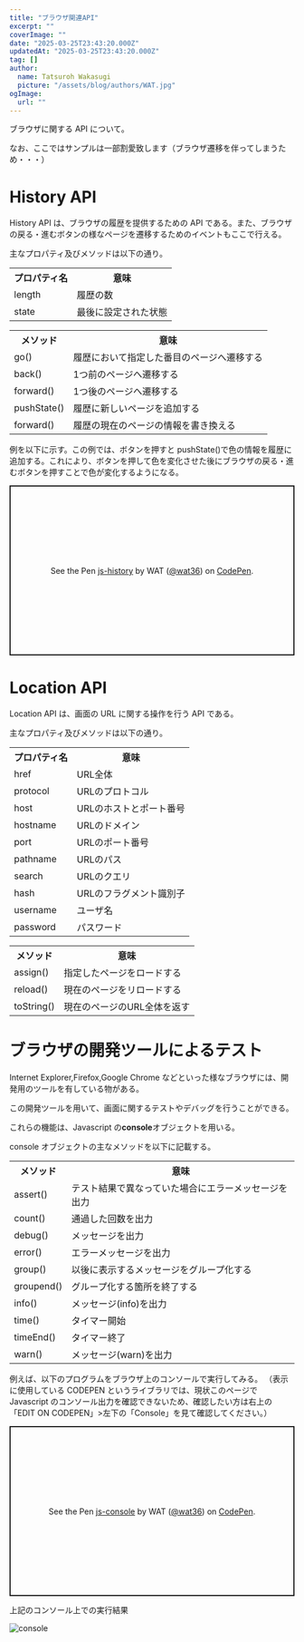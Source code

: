 ```yaml
---
title: "ブラウザ関連API"
excerpt: ""
coverImage: ""
date: "2025-03-25T23:43:20.000Z"
updatedAt: "2025-03-25T23:43:20.000Z"
tag: []
author:
  name: Tatsuroh Wakasugi
  picture: "/assets/blog/authors/WAT.jpg"
ogImage:
  url: ""
---
```


ブラウザに関する API について。

なお、ここではサンプルは一部割愛致します（ブラウザ遷移を伴ってしまうため・・・）

# History API

History API は、ブラウザの履歴を提供するための API である。また、ブラウザの戻る・進むボタンの様なページを遷移するためのイベントもここで行える。

主なプロパティ及びメソッドは以下の通り。

<table style="border:none;">
    <tr>
        <th style="border:none;">プロパティ名</td>
        <th style="border:none;">意味</td>
    </tr>
    <tr>
        <td style="border:none;">length</td>
        <td style="border:none;">履歴の数</td>
    </tr>
    <tr>
        <td style="border:none;">state</td>
        <td style="border:none;">最後に設定された状態</td>
    </tr>
</table>

<table style="border:none;">
    <tr>
        <th style="border:none;">メソッド</td>
        <th style="border:none;">意味</td>
    </tr>
    <tr>
        <td style="border:none;">go()</td>
        <td style="border:none;">履歴において指定した番目のページへ遷移する</td>
    </tr>
    <tr>
        <td style="border:none;">back()</td>
        <td style="border:none;">1つ前のページへ遷移する</td>
    </tr>
    <tr>
        <td style="border:none;">forward()</td>
        <td style="border:none;">1つ後のページへ遷移する</td>
    </tr>
    <tr>
        <td style="border:none;">pushState()</td>
        <td style="border:none;">履歴に新しいページを追加する</td>
    </tr>
    <tr>
        <td style="border:none;">forward()</td>
        <td style="border:none;">履歴の現在のページの情報を書き換える</td>
    </tr>
</table>

例を以下に示す。この例では、ボタンを押すと pushState()で色の情報を履歴に追加する。これにより、ボタンを押して色を変化させた後にブラウザの戻る・進むボタンを押すことで色が変化するようになる。

<p class="codepen" data-height="300" data-default-tab="html,result" data-slug-hash="dPyjWLb" data-pen-title="js-history" data-user="wat36" style="height: 300px; box-sizing: border-box; display: flex; align-items: center; justify-content: center; border: 2px solid; margin: 1em 0; padding: 1em;">
  <span>See the Pen <a href="https://codepen.io/wat36/pen/dPyjWLb">
  js-history</a> by WAT (<a href="https://codepen.io/wat36">@wat36</a>)
  on <a href="https://codepen.io">CodePen</a>.</span>
</p>
<script async src="https://public.codepenassets.com/embed/index.js"></script>

# Location API

Location API は、画面の URL に関する操作を行う API である。

主なプロパティ及びメソッドは以下の通り。

<table style="border:none;">
    <tr>
        <th style="border:none;">プロパティ名</td>
        <th style="border:none;">意味</td>
    </tr>
    <tr>
        <td style="border:none;">href</td>
        <td style="border:none;">URL全体</td>
    </tr>
    <tr>
        <td style="border:none;">protocol</td>
        <td style="border:none;">URLのプロトコル</td>
    </tr>
    <tr>
        <td style="border:none;">host</td>
        <td style="border:none;">URLのホストとポート番号</td>
    </tr>
    <tr>
        <td style="border:none;">hostname</td>
        <td style="border:none;">URLのドメイン</td>
    </tr>
    <tr>
        <td style="border:none;">port</td>
        <td style="border:none;">URLのポート番号</td>
    </tr>
    <tr>
        <td style="border:none;">pathname</td>
        <td style="border:none;">URLのパス</td>
    </tr>
    <tr>
        <td style="border:none;">search</td>
        <td style="border:none;">URLのクエリ</td>
    </tr>
    <tr>
        <td style="border:none;">hash</td>
        <td style="border:none;">URLのフラグメント識別子</td>
    </tr>
    <tr>
        <td style="border:none;">username</td>
        <td style="border:none;">ユーザ名</td>
    </tr>
    <tr>
        <td style="border:none;">password</td>
        <td style="border:none;">パスワード</td>
    </tr>
</table>

<table style="border:none;">
    <tr>
        <th style="border:none;">メソッド</td>
        <th style="border:none;">意味</td>
    </tr>
    <tr>
        <td style="border:none;">assign()</td>
        <td style="border:none;">指定したページをロードする</td>
    </tr>
    <tr>
        <td style="border:none;">reload()</td>
        <td style="border:none;">現在のページをリロードする</td>
    </tr>
    <tr>
        <td style="border:none;">toString()</td>
        <td style="border:none;">現在のページのURL全体を返す</td>
    </tr>
</table>

# ブラウザの開発ツールによるテスト

Internet Explorer,Firefox,Google Chrome などといった様なブラウザには、開発用のツールを有している物がある。

この開発ツールを用いて、画面に関するテストやデバッグを行うことができる。

これらの機能は、Javascript の**console**オブジェクトを用いる。

console オブジェクトの主なメソッドを以下に記載する。

<table style="border:none;">
    <tr>
        <th style="border:none;">メソッド</td>
        <th style="border:none;">意味</td>
    </tr>
    <tr>
        <td style="border:none;">assert()</td>
        <td style="border:none;">テスト結果で異なっていた場合にエラーメッセージを出力</td>
    </tr>
    <tr>
        <td style="border:none;">count()</td>
        <td style="border:none;">通過した回数を出力</td>
    </tr>
    <tr>
        <td style="border:none;">debug()</td>
        <td style="border:none;">メッセージを出力</td>
    </tr>
    <tr>
        <td style="border:none;">error()</td>
        <td style="border:none;">エラーメッセージを出力</td>
    </tr>
    <tr>
        <td style="border:none;">group()</td>
        <td style="border:none;">以後に表示するメッセージをグループ化する</td>
    </tr>
    <tr>
        <td style="border:none;">groupend()</td>
        <td style="border:none;">グループ化する箇所を終了する</td>
    </tr>
    <tr>
        <td style="border:none;">info()</td>
        <td style="border:none;">メッセージ(info)を出力</td>
    </tr>
    <tr>
        <td style="border:none;">time()</td>
        <td style="border:none;">タイマー開始</td>
    </tr>
    <tr>
        <td style="border:none;">timeEnd()</td>
        <td style="border:none;">タイマー終了</td>
    </tr>
    <tr>
        <td style="border:none;">warn()</td>
        <td style="border:none;">メッセージ(warn)を出力</td>
    </tr>
</table>

例えば、以下のプログラムをブラウザ上のコンソールで実行してみる。
（表示に使用している CODEPEN というライブラリでは、現状このページで Javascript のコンソール出力を確認できないため、確認したい方は右上の「EDIT ON CODEPEN」>左下の「Console」を見て確認してください。）

<p class="codepen" data-height="300" data-default-tab="js" data-slug-hash="GgRGoZw" data-pen-title="js-console" data-user="wat36" style="height: 300px; box-sizing: border-box; display: flex; align-items: center; justify-content: center; border: 2px solid; margin: 1em 0; padding: 1em;">
  <span>See the Pen <a href="https://codepen.io/wat36/pen/GgRGoZw">
  js-console</a> by WAT (<a href="https://codepen.io/wat36">@wat36</a>)
  on <a href="https://codepen.io">CodePen</a>.</span>
</p>
<script async src="https://public.codepenassets.com/embed/index.js"></script>

上記のコンソール上での実行結果

![console](/assets/note/frontend/js/console.png)
